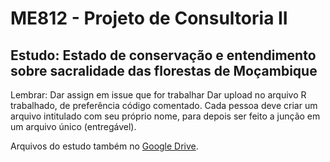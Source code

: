 # ME812 - Projeto de Consultoria II

## Estudo: Estado de conservação e entendimento sobre sacralidade das florestas de Moçambique

Lembrar: Dar assign em issue que for trabalhar
Dar upload no arquivo R trabalhado, de preferência código comentado. Cada pessoa deve criar um arquivo intitulado com seu próprio nome, para depois ser feito a junção em um arquivo único (entregável).

Arquivos do estudo também no [Google Drive](https://drive.google.com/drive/u/0/folders/1WeoVYm64YKVonDUzc66IJgxL6QbUret8?ogsrc=32).
